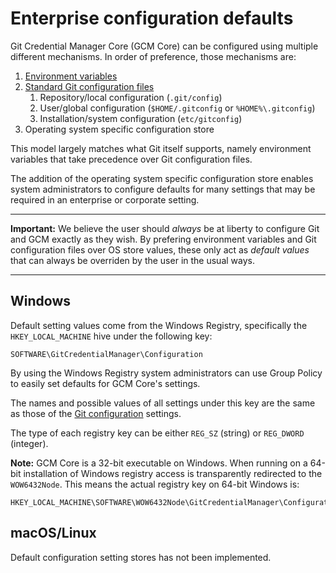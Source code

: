 # Enterprise configuration defaults

Git Credential Manager Core (GCM Core) can be configured using multiple
different mechanisms. In order of preference, those mechanisms are:

1. [Environment variables](environment.md)
2. [Standard Git configuration files](configuration.md)
   1. Repository/local configuration (`.git/config`)
   2. User/global configuration (`$HOME/.gitconfig` or `%HOME%\.gitconfig`)
   3. Installation/system configuration (`etc/gitconfig`)
3. Operating system specific configuration store

This model largely matches what Git itself supports, namely environment
variables that take precedence over Git configuration files.

The addition of the operating system specific configuration store enables system
administrators to configure defaults for many settings that may be required in
an enterprise or corporate setting.

---

**Important:** We believe the user should _always_ be at liberty to configure
Git and GCM exactly as they wish. By prefering environment variables and Git
configuration files over OS store values, these only act as _default values_
that can always be overriden by the user in the usual ways.

---

## Windows

Default setting values come from the Windows Registry, specifically the
`HKEY_LOCAL_MACHINE` hive under the following key:

```text
SOFTWARE\GitCredentialManager\Configuration
```

By using the Windows Registry system administrators can use Group Policy to
easily set defaults for GCM Core's settings.

The names and possible values of all settings under this key are the same as
those of the [Git configuration](configuration.md) settings.

The type of each registry key can be either `REG_SZ` (string) or `REG_DWORD`
(integer).

**Note:** GCM Core is a 32-bit executable on Windows. When running on a 64-bit
installation of Windows registry access is transparently redirected to the
`WOW6432Node`. This means the actual registry key on 64-bit Windows is:

```text
HKEY_LOCAL_MACHINE\SOFTWARE\WOW6432Node\GitCredentialManager\Configuration
```

## macOS/Linux

Default configuration setting stores has not been implemented.
